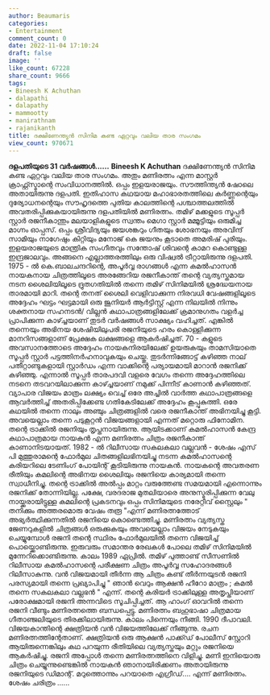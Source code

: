 ```yaml
---
author: Beaumaris
categories:
- Entertainment
comment_count: 0
date: 2022-11-04 17:10:24
draft: false
image: ''
like_count: 67228
share_count: 9666
tags:
- Bineesh K Achuthan
- dalapathi
- dalapathy
- mammootty
- manirathnam
- rajanikanth
title: ദക്ഷിണേന്ത്യൻ സിനിമ കണ്ട ഏറ്റവും വലിയ താര സംഗമം
view_count: 970671
---
```


**ദളപതിയുടെ 31 വർഷങ്ങൾ......** **Bineesh K Achuthan** ദക്ഷിണേന്ത്യൻ സിനിമ കണ്ട ഏറ്റവും വലിയ താര സംഗമം. അതും മണിരത്നം എന്ന മാസ്റ്റർ ക്രാഫ്റ്റ്സ്മാന്റെ സംവിധാനത്തിൽ. ഒപ്പം ഇളയരാജയും. സൗത്തിന്ത്യൻ ഷോലെ അതായിരുന്നു ദളപതി. ഇതിഹാസ കഥയായ മഹാഭാരതത്തിലെ കർണ്ണന്റെയും ദുര്യോധനന്റെയും സൗഹൃദത്തെ പുതിയ കാലത്തിന്റെ പശ്ചാത്തലത്തിൽ അവതരിപ്പിക്കുകയായിരുന്നു ദളപതിയിൽ മണിരത്നം. തമിഴ് മക്കളുടെ സൂപ്പർ സ്റ്റാർ രജനീകാന്തും മലയാളികളുടെ സ്വന്തം മെഗാ സ്റ്റാർ മമ്മൂട്ടിയും ഒരുമിച്ച മാഗ്നം ഓപ്പസ്. ഒപ്പം ശ്രീവിദ്യയും ജയശങ്കറും ഗീതയും ശോഭനയും അരവിന്ദ് സാമിയും നാഗേഷും കിറ്റിയും മനോജ് കെ ജയനും കൂടാതെ അമരിഷ് പുരിയും. ഇളയരാജയുടെ മാന്ത്രിക സംഗീതവും സന്തോഷ് ശിവന്റെ കാമറ കൊണ്ടുള്ള ഇന്ദ്രജാലവും. അങ്ങനെ എല്ലാത്തരത്തിലും ഒരു വിഷ്വൽ ട്രീറ്റായിരുന്നു ദളപതി. 1975 - ൽ കെ.ബാലചന്ദറിന്റെ, അപൂർവ്വ രാഗങ്ങൾ എന്ന കമൽഹാസൻ നായകനായ ചിത്രത്തിലൂടെ അരങ്ങേറിയ രജനീകാന്ത് തന്റെ വ്യത്യസ്തമായ നടന ശൈലിയിലൂടെ ദ്രുതഗതിയിൽ തന്നെ തമിഴ് സിനിമയിൽ ശ്രദ്ധേയനായ താരമായി മാറി. തന്റെ തനത് ശൈലി വെളിവാക്കുന്ന നിരവധി വേഷങ്ങളിലൂടെ അദ്ദേഹം ഘട്ടം ഘട്ടമായി ഒരു ജൂനിയർ ആർട്ടിസ്റ്റ് എന്ന നിലയിൽ നിന്നും ശക്തനായ സഹനടൻ/ വില്ലൻ കഥാപാത്രങ്ങളിലേക്ക് ക്രമാനുഗതം വളർച്ച പ്രാപിക്കുന്ന കാഴ്ച്ചയാണ് തുടർ വർഷങ്ങൾ സാക്ഷ്യം വഹിച്ചത്. എങ്കിൽ തന്നെയും അഭിനയ ശേഷിയിലുപരി രജനിയുടെ ഹരം കൊള്ളിക്കുന്ന മാനറിസങ്ങളാണ് പ്രേക്ഷക ലക്ഷങ്ങളെ ആകർഷിച്ചത്. 70 - കളുടെ അവസാനത്തോടെ അദ്ദേഹം നായകനിരയിലേക്ക് ഉയരുകയും താമസിയാതെ സൂപ്പർ സ്റ്റാർ പട്ടത്തിനർഹനാവുകയും ചെയ്തു. തുടർന്നിങ്ങോട്ട് കഴിഞ്ഞ നാല് പതീറ്റാണ്ടുകളായി സ്റ്റാർഡം എന്ന വാക്കിന്റെ പര്യായമായി മാറാൻ രജനിക്ക് കഴിഞ്ഞു. എന്നാൽ സൂപ്പർ താരപദവി വളരെ വേഗം തന്നെ അദ്ദേഹത്തിലെ നടനെ തടവറയിലാക്കുന്ന കാഴ്ച്ചയാണ് നമുക്ക് പിന്നീട് കാണാൻ കഴിഞ്ഞത്. വ്യാപാര വിജയം മാത്രം ലക്ഷ്യം വെച്ച് ഒരേ അച്ചിൽ വാർത്ത കഥാപാത്രങ്ങളെ ആവർത്തിച്ച് അതരിപ്പിക്കേണ്ട ഗതികേടിലേക്ക് അദ്ദേഹം കൂപ്പുകുത്തി. ഒരേ കഥയിൽ തന്നെ നാലും അഞ്ചും ചിത്രങ്ങളിൽ വരെ രജനീകാന്ത് അഭിനയിച്ചു കൂട്ടി. അവയെല്ലാം തന്നെ പടുകൂറ്റൻ വിജയങ്ങളായി എന്നത് മറ്റൊരു ഫിനോമിന. തന്റെ ട്രാക്കിൽ രജനിയും തൃപ്തനായിരുന്നു. ആയിടക്കാണ് കമൽഹാസൻ കേന്ദ്ര കഥാപാത്രമായ നായകൻ എന്ന മണിരത്നം ചിത്രം രജനീകാന്ത് കാണാനിടയായത്. 1982 - ൽ റിലീസായ സകലകലാ വല്ലവൻ - ശേഷം എസ് പി മുത്തുരാമന്റെ ഫോർമുല ചിതങ്ങളിലഭിനയിച്ചു നടന്ന കമൽഹാസന്റെ കരിയറിലെ ടേണിംഗ് പോയിന്റ് കൂടിയിരുന്നു നായകൻ. നായകന്റെ അവതരണ രീതിയും കമലിന്റെ അഭിനയ ശൈലിയും രജനിയെ കാര്യമായി തന്നെ സ്വാധീനിച്ചു. തന്റെ ട്രാക്കിൽ അൽപ്പം മാറ്റം വരുത്തേണ്ട സമയമായി എന്നൊന്നും രജനിക്ക് തോന്നിയില്ല. പക്ഷേ, വരദരാജ മുതലിയാരെ അനുസ്മരിപ്പിക്കുന്ന വേലു നായ്ക്കരായിട്ടുള്ള കമലിന്റെ പ്രകടനവും ഒപ്പം സിനിമയുടെ നരേറ്റീവ് സ്റ്റൈലും " തനിക്കും അത്തരമൊരു വേഷം തരൂ "എന്ന് മണിരത്നത്തോട് അഭ്യർത്ഥിക്കുന്നതിൽ രജനിയെ കൊണ്ടെത്തിച്ചു. മണിരത്നം വ്യത്യസ്ത ജേണറുകളിൽ ചിത്രങ്ങൾ ഒരുക്കുകയും അവയെല്ലാം വിജയം നേടുകയും ചെയ്യുമ്പോൾ രജനി തന്റെ സ്ഥിരം ഫോർമുലയിൽ തന്നെ വിജയിച്ച് പൊയ്ക്കൊണ്ടിരുന്നു. ഇരുവരും സമാന്തര രേഖകൾ പോലെ തമിഴ് സിനിമയിൽ മുന്നേറിക്കൊണ്ടിരുന്നു. കാലം 1989 ഏപ്രിൽ. തമിഴ് പുത്താണ്ട് സീസണിൽ റിലീസായ കമൽഹാസന്റെ പരീക്ഷണ ചിത്രം അപൂർവ്വ സഹോദരങ്ങൾ റിലീസാകുന്നു. വൻ വിജയമായി തീർന്ന ആ ചിത്രം കണ്ട് തീർന്നയുടൻ രജനി പരസ്യമായി തന്നെ പ്രഖ്യാപിച്ചു " ഞാൻ വെറും ആക്ഷൻ ഹീറോ മാത്രം ; കമൽ തന്നെ സകലകലാ വല്ലഭൻ " എന്ന്. തന്റെ കരിയർ ട്രാക്കിലുള്ള അതൃപ്തിയാണ് പരോക്ഷമായി രജനി അന്നവിടെ സൂചിപ്പിച്ചത്. ആ ഹാംഗ് ഓവറിൽ തന്നെ രജനി വീണ്ടും മണിരത്നത്തെ ബന്ധപ്പെട്ടു. മണിരത്നം ബഹുഭാഷാ ചിത്രമായ ഗീതാഞ്ജലിയുടെ തിരക്കിലായിരുന്നു. കാലം പിന്നെയും നീങ്ങി. 1990 ദീപാവലി. വിജയകാന്തിന്റെ ക്ഷത്രിയൻ വൻ വിജയത്തിലേക്ക് നീങ്ങുന്നു. രചന മണിരത്നത്തിന്റേതാണ്. ക്ഷത്രിയൻ ഒരു ആക്ഷൻ പാക്ക്ഡ് പോലീസ് സ്റ്റോറി ആയിരുന്നെങ്കിലും കഥ പറയുന്ന രീതിയിലെ വ്യത്യസ്തയും മറ്റും രജനിയെ ആകർഷിച്ചു. രജനി അപ്പോൾ തന്നെ മണിരത്നത്തിനെ വിളിച്ചു. മണി ഇനിയൊരു ചിത്രം ചെയ്യുന്നുണ്ടെങ്കിൽ നായകൻ ഞാനായിരിക്കണം അതായിരുന്നു രജനിയുടെ ഡിമാന്റ്. മറുത്തൊന്നും പറയാതെ എഗ്രീഡ്.... എന്ന് മണിരത്നം. ശേഷം ചരിത്രം ......